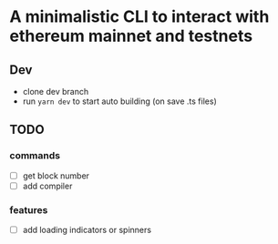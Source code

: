 # A minimalistic CLI to interact with ethereum mainnet and testnets

## Dev

* clone dev branch
* run `yarn dev` to start auto building (on save .ts files)

## TODO

### commands
- [ ] get block number
- [ ] add compiler

### features
- [ ] add loading indicators or spinners